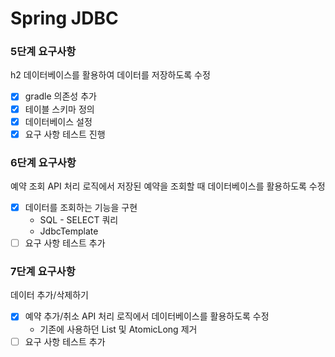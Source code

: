 # Spring JDBC 

<h3>5단계 요구사항</h3>

h2 데이터베이스를 활용하여 데이터를 저장하도록 수정
- [x] gradle 의존성 추가
- [x] 테이블 스키마 정의
- [x] 데이터베이스 설정
- [x] 요구 사항 테스트 진행

<h3>6단계 요구사항</h3>

예약 조회 API 처리 로직에서 저장된 예약을 조회할 때 데이터베이스를 활용하도록 수정
- [x] 데이터를 조회하는 기능을 구현
  - SQL - SELECT 쿼리 
  - JdbcTemplate
- [ ] 요구 사항 테스트 추가

<h3>7단계 요구사항</h3>
데이터 추가/삭제하기

- [x] 예약 추가/취소 API 처리 로직에서 데이터베이스를 활용하도록 수정 
  - 기존에 사용하던 List 및 AtomicLong 제거
- [ ] 요구 사항 테스트 추가